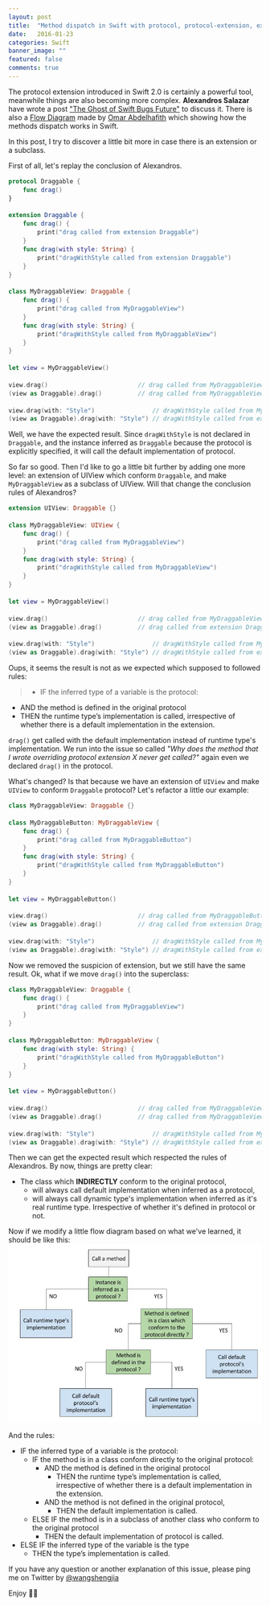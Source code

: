 ```yaml
---
layout: post
title:  "Method dispatch in Swift with protocol, protocol-extension, extension and subclass"
date:   2016-01-23
categories: Swift
banner_image: ""
featured: false
comments: true
---
```


The protocol extension introduced in Swift 2.0 is certainly a powerful tool, meanwhile things are also becoming more complex. __Alexandros Salazar__ have wrote a post ["The Ghost of Swift Bugs Future"](http://nomothetis.svbtle.com/the-ghost-of-swift-bugs-future) to discuss it. There is also a [Flow Diagram](https://d262ilb51hltx0.cloudfront.net/max/1600/1*SIcSsfmBCp4tNzLxGJAbdw.png) made by [Omar Abdelhafith](https://medium.com/@NSomar) which showing how the methods dispatch works in Swift.

In this post, I try to discover a little bit more in case there is an extension or a subclass.

First of all, let's replay the conclusion of Alexandros.

<!--more-->

```swift
protocol Draggable {
    func drag()
}

extension Draggable {
    func drag() {
        print("drag called from extension Draggable")
    }
    func drag(with style: String) {
        print("dragWithStyle called from extension Draggable")
    }
}

class MyDraggableView: Draggable {
    func drag() {
        print("drag called from MyDraggableView")
    }
    func drag(with style: String) {
        print("dragWithStyle called from MyDraggableView")
    }
}

let view = MyDraggableView()

view.drag()                         // drag called from MyDraggableView
(view as Draggable).drag()          // drag called from MyDraggableView

view.drag(with: "Style")                // dragWithStyle called from MyDraggableView
(view as Draggable).drag(with: "Style") // dragWithStyle called from extension Draggable
```

Well, we have the expected result. Since `dragWithStyle` is not declared in `Draggable`, and the instance inferred as `Draggable` because the protocol is explicitly specified, it will call the default implementation of protocol.

So far so good. Then I'd like to go a little bit further by adding one more level: an extension of UIView which conform `Draggable`, and make `MyDraggableView` as a subclass of UIView. Will that change the conclusion rules of Alexandros?

```swift
extension UIView: Draggable {}

class MyDraggableView: UIView {
    func drag() {
        print("drag called from MyDraggableView")
    }
    func drag(with style: String) {
        print("dragWithStyle called from MyDraggableView")
    }
}

let view = MyDraggableView()

view.drag()                         // drag called from MyDraggableView
(view as Draggable).drag()          // drag called from extension Draggable

view.drag(with: "Style")                // dragWithStyle called from MyDraggableView
(view as Draggable).drag(with: "Style") // dragWithStyle called from extension Draggable
```
Oups, it seems the result is not as we expected which supposed to followed rules:

> - IF the inferred type of a variable is the protocol:
  - AND the method is defined in the original protocol
  - THEN the runtime type’s implementation is called, irrespective of whether there is a default implementation in the extension.

`drag()` get called with the default implementation instead of runtime type's implementation. We run into the issue so called *"Why does the method that I wrote overriding protocol extension X never get called?"* again even we declared `drag()` in the protocol.

What's changed? Is that because we have an extension of `UIView` and make `UIView` to conform `Draggable` protocol? Let's refactor a little our example:

```swift
class MyDraggableView: Draggable {}

class MyDraggableButton: MyDraggableView {
    func drag() {
        print("drag called from MyDraggableButton")
    }
    func drag(with style: String) {
        print("dragWithStyle called from MyDraggableButton")
    }
}

let view = MyDraggableButton()

view.drag()                         // drag called from MyDraggableButton
(view as Draggable).drag()          // drag called from extension Draggable

view.drag(with: "Style")                // dragWithStyle called from MyDraggableButton
(view as Draggable).drag(with: "Style") // dragWithStyle called from extension Draggable
```

Now we removed the suspicion of extension, but we still have the same result. Ok, what if we move `drag()` into the superclass:

```swift
class MyDraggableView: Draggable {
    func drag() {
        print("drag called from MyDraggableView")
    }
}

class MyDraggableButton: MyDraggableView {
    func drag(with style: String) {
        print("dragWithStyle called from MyDraggableButton")
    }
}

let view = MyDraggableButton()

view.drag()                         // drag called from MyDraggableView
(view as Draggable).drag()          // drag called from MyDraggableView

view.drag(with: "Style")                // dragWithStyle called from MyDraggableButton
(view as Draggable).drag(with: "Style") // dragWithStyle called from extension Draggable
```

Then we can get the expected result which respected the rules of Alexandros.
By now, things are pretty clear:

- The class which **INDIRECTLY** conform to the original protocol,
  - will always call default implementation when inferred as a protocol,
  - will always call dynamic type's implementation when inferred as it's real runtime type. Irrespective of whether it's defined in protocol or not.

Now if we modify a little flow diagram based on what we've learned, it should be like this:
![diagram](/media/swift_method_dispatch.jpg)

And the rules:

- IF the inferred type of a variable is the protocol:
  - IF the method is in a class conform directly to the original protocol:
      - AND the method is defined in the original protocol
          - THEN the runtime type’s implementation is called, irrespective of whether   there is a default implementation in the extension.
      - AND the method is not defined in the original protocol,
          - THEN the default implementation is called.
  - ELSE IF the method is in a subclass of another class who conform to the original protocol
      - THEN the default implementation of protocol is called.
- ELSE IF the inferred type of the variable is the type
  - THEN the type’s implementation is called.

If you have any question or another explanation of this issue, please ping me on Twitter by [@wangshengjia](http://twitter.com/wangshengjia)

Enjoy 🎉🍻
